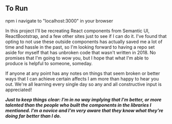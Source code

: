## To Run
npm i
navigate to "localhost:3000" in your browser

In this project I'll be recreating React components from Semantic UI, ReactBootstrap, and a few other sites just to see if I can do it. I've found that opting to not use these outside components has actually saved me a lot of time and hassle in the past, so I'm looking forward to having a repo set aside for myself that has unbroken code that wasn't written in 2018. No promises that I'm going to wow you, but I hope that what I'm able to produce is helpful to someone, someday.

If anyone at any point has any notes on things that seem broken or better ways that I can achieve certain affects I am more than happy to hear you out. We're all learning every single day so any and all constructive input is appreciated!

***Just to keep things clear: I'm in no way implying that I'm better, or more talented than the people who built the components in the libraries I mentioned. I'm a novice and I'm very aware that they know what they're doing far better than I do.***